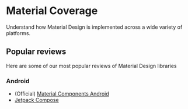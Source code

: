# Material Coverage
Understand how Material Design is implemented across a wide variety of platforms.

## Popular reviews
Here are some of our most popular reviews of Material Design libraries

### Android
* (Official) [Material Components Android](material-design-components-android-review.md)
* [Jetpack Compose](jetpack-compose-review.md)
